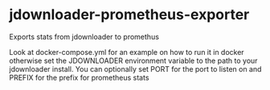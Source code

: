 # jdownloader-prometheus-exporter
Exports stats from jdownloader to promethus

Look at docker-compose.yml for an example on how to run it in docker
otherwise set the JDOWNLOADER environment variable to the path to your jdownloader install.  You can optionally set
PORT for the port to listen on and PREFIX for the prefix for prometheus stats
